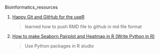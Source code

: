 Bioinformatics_resources
1. [Happy Git and GitHub for the useR](https://happygitwithr.com/)
    > learned how to push RMD file to github in md file format
2. [How to make Seaborn Pairplot and Heatmap in R (Write Python in R)](https://datascienceplus.com/how-to-make-seaborn-pairplot-and-heatmap-in-r-write-python-in-r/)
    > Use Python packages in R studio